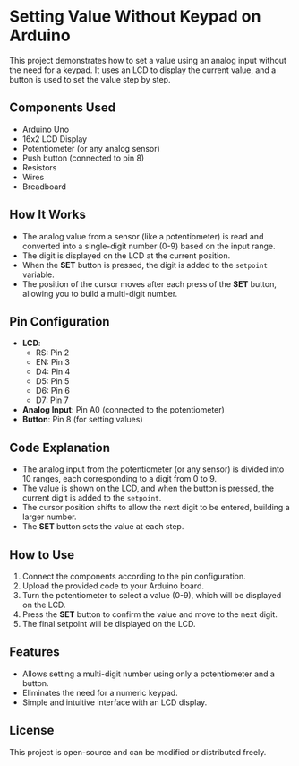 # Setting Value Without Keypad on Arduino

This project demonstrates how to set a value using an analog input without the need for a keypad. It uses an LCD to display the current value, and a button is used to set the value step by step.

## Components Used

- Arduino Uno
- 16x2 LCD Display
- Potentiometer (or any analog sensor)
- Push button (connected to pin 8)
- Resistors
- Wires
- Breadboard

## How It Works

- The analog value from a sensor (like a potentiometer) is read and converted into a single-digit number (0-9) based on the input range.
- The digit is displayed on the LCD at the current position.
- When the **SET** button is pressed, the digit is added to the `setpoint` variable.
- The position of the cursor moves after each press of the **SET** button, allowing you to build a multi-digit number.

## Pin Configuration

- **LCD**:
  - RS: Pin 2
  - EN: Pin 3
  - D4: Pin 4
  - D5: Pin 5
  - D6: Pin 6
  - D7: Pin 7
- **Analog Input**: Pin A0 (connected to the potentiometer)
- **Button**: Pin 8 (for setting values)

## Code Explanation

- The analog input from the potentiometer (or any sensor) is divided into 10 ranges, each corresponding to a digit from 0 to 9.
- The value is shown on the LCD, and when the button is pressed, the current digit is added to the `setpoint`.
- The cursor position shifts to allow the next digit to be entered, building a larger number.
- The **SET** button sets the value at each step.

## How to Use

1. Connect the components according to the pin configuration.
2. Upload the provided code to your Arduino board.
3. Turn the potentiometer to select a value (0-9), which will be displayed on the LCD.
4. Press the **SET** button to confirm the value and move to the next digit.
5. The final setpoint will be displayed on the LCD.

## Features

- Allows setting a multi-digit number using only a potentiometer and a button.
- Eliminates the need for a numeric keypad.
- Simple and intuitive interface with an LCD display.

## License

This project is open-source and can be modified or distributed freely.

